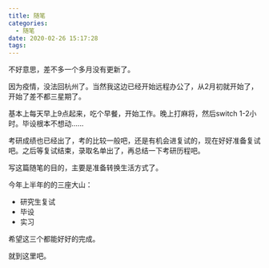 ```yaml
---
title: 随笔
categories:
  - 随笔
date: 2020-02-26 15:17:28
tags:
---
```




不好意思，差不多一个多月没有更新了。

因为疫情，没法回杭州了。当然我这边已经开始远程办公了，从2月初就开始了，开始了差不都三星期了。

基本上每天早上9点起来，吃个早餐，开始工作。晚上打麻将，然后switch 1-2小时。毕设根本不想动......

考研成绩也已经出了，考的比较一般吧，还是有机会进复试的，现在好好准备复试吧。之后等复试结束，录取名单出了，再总结一下考研历程吧。

写这篇随笔的目的，主要是准备转换生活方式了。

今年上半年的的三座大山：

- 研究生复试
- 毕设
- 实习

希望这三个都能好好的完成。

就到这里吧。